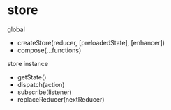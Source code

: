 # store

global

- createStore(reducer, [preloadedState], [enhancer])
- compose(...functions)

store instance

- getState()
- dispatch(action)
- subscribe(listener)
- replaceReducer(nextReducer)
